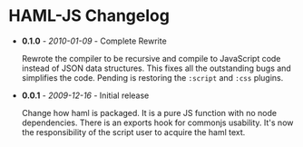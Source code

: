 # HAML-JS Changelog

 - **0.1.0** - *2010-01-09* - Complete Rewrite

   Rewrote the compiler to be recursive and compile to JavaScript code instead of JSON data structures.  This fixes all the outstanding bugs and simplifies the code.  Pending is restoring the `:script` and `:css` plugins.

 - **0.0.1** - *2009-12-16* - Initial release

   Change how haml is packaged. It is a pure JS function with no node dependencies. There is an exports hook for commonjs usability. It's now the responsibility of the script user to acquire the haml text.
   

